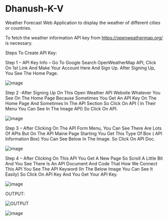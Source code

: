 # Dhanush-K-V
Weather Forecast Web Application to display the weather of different cities or countries.

To fetch the weather information API key from https://openweathermap.org/ is necessary.


Steps To Create API Key:

Step 1 – API Key Info – Go To Google Search OpenWeatherMap API, Click On 1st Link And Make Your Account Here And Sign Up. After Signing Up, You See The Home Page.


![image](https://user-images.githubusercontent.com/115479334/211721888-ed3f1ccb-5509-4baf-839d-8049c16f6912.png)


Step 2 -After Signing Up On This Open Weather API Website Whatever You See On The Home Page Because Sometimes You Get An API Key On The Home Page And Sometimes In The API Section So Click On API ( In Their Menu You Can See In The Image API) So Click On API.


![image](https://user-images.githubusercontent.com/115479334/211722140-0237dea0-b65e-46ee-b7b0-58f4753fb888.png)



Step 3 – After Clicking On The API Form Menu, You Can See There Are Lots Of APIs But On The API Maine Page Starting You Get This Type Of Box ( API Information Box) You Can See Below In The Image. So Click On API Doc.


![image](https://user-images.githubusercontent.com/115479334/211722187-7c65c65a-116c-466a-b1a0-c312f1d6c150.png)



Step 4 – After Clicking On This API You Get A New Page So Scroll A Little Bit And You See There Is An API Document And Code That How We Connect This API You See The API Keyword (In The Below Image You Can See It Easily) So Click On API Key And You Get Your API Key.


![image](https://user-images.githubusercontent.com/115479334/211722314-cee73e1c-c405-42c7-9417-97f0a6ca2f69.png)



OUTPUT:


![OUTPUT](https://user-images.githubusercontent.com/115479334/211723232-b6dc8912-e300-4b8a-a933-392afc071adb.png)



![image](https://user-images.githubusercontent.com/115479334/211722339-3c7a4bb1-7df8-4420-b51e-965df31cc54a.png)

